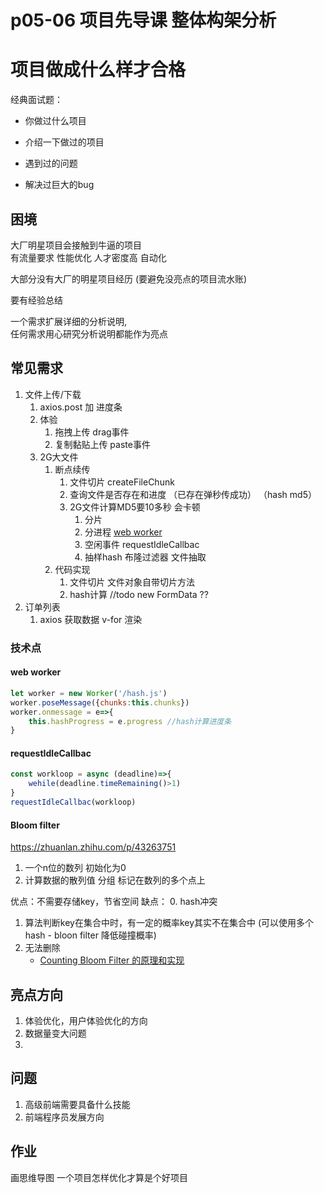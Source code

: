 # p05-06 项目先导课 整体构架分析

# 项目做成什么样才合格

经典面试题： 
- 你做过什么项目
- 介绍一下做过的项目

- 遇到过的问题
- 解决过巨大的bug

## 困境

大厂明星项目会接触到牛逼的项目  
有流量要求 性能优化 人才密度高 自动化

大部分没有大厂的明星项目经历  (要避免没亮点的项目流水账)  

要有经验总结

一个需求扩展详细的分析说明,  
任何需求用心研究分析说明都能作为亮点


## 常见需求
1. 文件上传/下载
    1. axios.post 加 进度条
    2. 体验 
        1. 拖拽上传 drag事件
        2. 复制黏贴上传 paste事件
    3. 2G大文件
        1. 断点续传
            1. 文件切片 createFileChunk
            2. 查询文件是否存在和进度 （已存在弹秒传成功） （hash md5）
            3. 2G文件计算MD5要10多秒 会卡顿
                1. 分片
                2. 分进程 [web worker](#web_worker)
                3. 空闲事件 requestIdleCallbac
                4. 抽样hash 布隆过滤器 文件抽取
        2. 代码实现
            1. 文件切片 文件对象自带切片方法
            2. hash计算
//todo new FormData ??
    <!--  -->
2. 订单列表
    1. axios 获取数据 v-for 渲染

### 技术点
#### web worker
```js
let worker = new Worker('/hash.js')
worker.poseMessage({chunks:this.chunks})
worker.onmessage = e=>{
    this.hashProgress = e.progress //hash计算进度条
}
```
#### requestIdleCallbac
```js
const workloop = async (deadline)=>{
    wehile(deadline.timeRemaining()>1)
}
requestIdleCallbac(workloop)

```

#### Bloom filter
https://zhuanlan.zhihu.com/p/43263751

1. 一个n位的数列 初始化为0
2. 计算数据的散列值 分组 标记在数列的多个点上


优点：不需要存储key，节省空间
缺点：
0. hash冲突
1. 算法判断key在集合中时，有一定的概率key其实不在集合中 (可以使用多个hash - bloon filter 降低碰撞概率)
2. 无法删除
    - [Counting Bloom Filter 的原理和实现](https://cloud.tencent.com/developer/article/1136056)

## 亮点方向

1. 体验优化，用户体验优化的方向
2. 数据量变大问题
3. 




## 问题
1. 高级前端需要具备什么技能
2. 前端程序员发展方向


## 作业
画思维导图 一个项目怎样优化才算是个好项目
